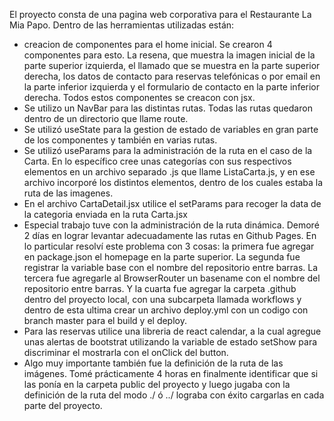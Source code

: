 El proyecto consta de una pagina web corporativa para el Restaurante La Mia Papo.
Dentro de las herramientas utilizadas están:
- creacion de componentes para el home inicial. Se crearon 4 componentes para esto. La resena, que muestra la imagen inicial de la parte superior izquierda, el llamado que se muestra en la parte superior derecha, los datos de contacto para reservas telefónicas o por email en la parte inferior izquierda y el formulario de contacto en la parte inferior derecha. Todos estos componentes se creacon con jsx.
- Se utilizo un NavBar para las distintas rutas. Todas las rutas quedaron dentro de un directorio que llame route.
- Se utilizó useState para la gestion de estado de variables en gran parte de los componentes y también en varias rutas.
- Se utilizó useParams para la administración de la ruta en el caso de la Carta. En lo específico cree unas categorías con sus respectivos elementos en un archivo separado .js que llame ListaCarta.js, y en ese archivo incorporé los distintos elementos, dentro de los cuales estaba la ruta de las imagenes.
- En el archivo CartaDetail.jsx utilice el setParams para recoger la data de la categoria enviada en la ruta Carta.jsx
- Especial trabajo tuve con la administración de la ruta dinámica. Demoré 2 días en lograr levantar adecuadamente las rutas en Github Pages. En lo particular resolví este problema con 3 cosas: la primera fue agregar en package.json el homepage en la parte superior. La segunda fue registrar la variable base con el nombre del repositorio entre barras. La tercera fue agregarle al BrowserRouter un basename con el nombre del repositorio entre barras. Y la cuarta fue agregar la carpeta .github dentro del proyecto local, con una subcarpeta llamada workflows y dentro de esta ultima crear un archivo deploy.yml con un codigo con branch master para el build y el deploy.
- Para las reservas utilice una libreria de react calendar, a la cual agregue unas alertas de bootstrat utilizando la variable de estado setShow para discriminar el mostrarla con el onClick del button.
- Algo muy importante también fue la definición de la ruta de las imágenes. Tomé prácticamente 4 horas en finalmente identificar que si las ponía en la carpeta public del proyecto y luego jugaba con la definición de la ruta del modo ./ ó ../ lograba con éxito cargarlas en cada parte del proyecto.  

